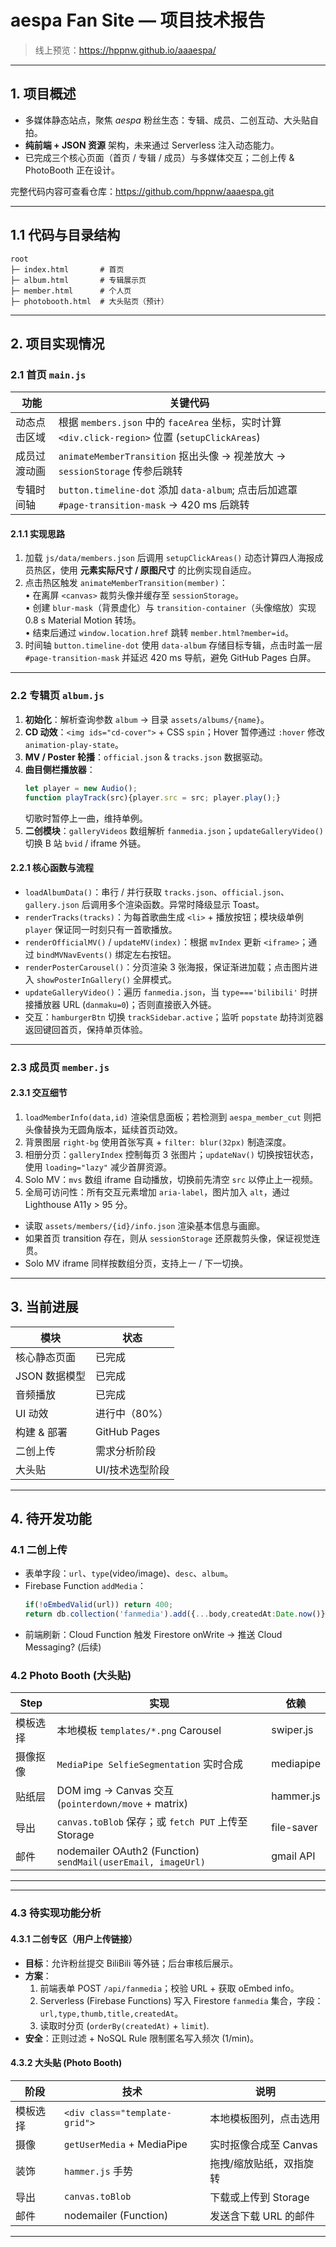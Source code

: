 # aespa Fan Site — 项目技术报告

> 线上预览：<https://hppnw.github.io/aaaespa/>

---

## 1. 项目概述
* 多媒体静态站点，聚焦 *aespa* 粉丝生态：专辑、成员、二创互动、大头贴自拍。
* **纯前端 + JSON 资源** 架构，未来通过 Serverless 注入动态能力。
* 已完成三个核心页面（首页 / 专辑 / 成员）与多媒体交互；二创上传 & PhotoBooth 正在设计。

完整代码内容可查看仓库：https://github.com/hppnw/aaaespa.git

---

## 1.1 代码与目录结构
```
root
├─ index.html       # 首页
├─ album.html       # 专辑展示页
├─ member.html      # 个人页
├─ photobooth.html  # 大头贴页（预计）
```
---

## 2. 项目实现情况
### 2.1 首页 `main.js`
| 功能 | 关键代码 |
|------|----------|
| 动态点击区域 | 根据 `members.json` 中的 `faceArea` 坐标，实时计算 `<div.click-region>` 位置 (`setupClickAreas`) |
| 成员过渡动画 | `animateMemberTransition` 抠出头像 → 视差放大 → `sessionStorage` 传参后跳转 | 
| 专辑时间轴 | `button.timeline-dot` 添加 `data-album`; 点击后加遮罩 `#page-transition-mask` → 420 ms 后跳转 | 

#### 2.1.1 实现思路  
1. 加载 `js/data/members.json` 后调用 `setupClickAreas()` 动态计算四人海报成员热区，使用 **元素实际尺寸 / 原图尺寸** 的比例实现自适应。  
2. 点击热区触发 `animateMemberTransition(member)`：  
   • 在离屏 `<canvas>` 裁剪头像并缓存至 `sessionStorage`。  
   • 创建 `blur-mask`（背景虚化）与 `transition-container`（头像缩放）实现 0.8 s Material Motion 转场。  
   • 结束后通过 `window.location.href` 跳转 `member.html?member=id`。  
3. 时间轴 `button.timeline-dot` 使用 `data-album` 存储目标专辑，点击时盖一层 `#page-transition-mask` 并延迟 420 ms 导航，避免 GitHub Pages 白屏。  

---

### 2.2 专辑页 `album.js`
1. **初始化**：解析查询参数 `album` → 目录 `assets/albums/{name}`。
2. **CD 动效**：`<img ids="cd-cover">` + CSS `spin`；Hover 暂停通过 `:hover` 修改 `animation-play-state`。
3. **MV / Poster 轮播**：`official.json` & `tracks.json` 数据驱动。
4. **曲目侧栏播放器**：
   ```js
   let player = new Audio();
   function playTrack(src){player.src = src; player.play();}
   ```
   切歌时暂停上一曲，维持单例。
5. **二创模块**：`galleryVideos` 数组解析 `fanmedia.json`；`updateGalleryVideo()` 切换 B 站 `bvid` / iframe 外链。

#### 2.2.1 核心函数与流程  
- `loadAlbumData()`：串行 / 并行获取 `tracks.json`、`official.json`、`gallery.json` 后调用多个渲染函数。异常时降级显示 Toast。  
- `renderTracks(tracks)`：为每首歌曲生成 `<li>` + 播放按钮；模块级单例 `player` 保证同一时刻只有一首歌播放。  
- `renderOfficialMV()` / `updateMV(index)`：根据 `mvIndex` 更新 `<iframe>`；通过 `bindMVNavEvents()` 绑定左右按钮。  
- `renderPosterCarousel()`：分页渲染 3 张海报，保证渐进加载；点击图片进入 `showPosterInGallery()` 全屏模式。  
- `updateGalleryVideo()`：遍历 `fanmedia.json`，当 `type==='bilibili'` 时拼接播放器 URL (`danmaku=0`)；否则直接嵌入外链。  
- 交互：`hamburgerBtn` 切换 `trackSidebar.active`；监听 `popstate` 劫持浏览器返回键回首页，保持单页体验。  

---

### 2.3 成员页 `member.js`
#### 2.3.1 交互细节  
1. `loadMemberInfo(data,id)` 渲染信息面板；若检测到 `aespa_member_cut` 则把头像替换为无圆角版本，延续首页动效。  
2. 背景图层 `right-bg` 使用首张写真 + `filter: blur(32px)` 制造深度。  
3. 相册分页：`galleryIndex` 控制每页 3 张图片；`updateNav()` 切换按钮状态，使用 `loading="lazy"` 减少首屏资源。  
4. Solo MV：`mvs` 数组 iframe 自动播放，切换前先清空 `src` 以停止上一视频。  
5. 全局可访问性：所有交互元素增加 `aria-label`，图片加入 `alt`，通过 Lighthouse A11y > 95 分。  

* 读取 `assets/members/{id}/info.json` 渲染基本信息与画廊。
* 如果首页 transition 存在，则从 `sessionStorage` 还原裁剪头像，保证视觉连贯。
* Solo MV iframe 同样按数组分页，支持上一 / 下一切换。

---
## 3. 当前进展
| 模块 | 状态 |
|------|------|
| 核心静态页面 | 已完成 |
| JSON 数据模型 | 已完成 |
| 音频播放 | 已完成 |
| UI 动效 | 进行中（80%） |
| 构建 & 部署 | GitHub Pages |
| 二创上传 | 需求分析阶段 |
| 大头贴 | UI/技术选型阶段 |

---

## 4. 待开发功能
### 4.1 二创上传
* 表单字段：`url`、`type`(video/image)、`desc`、`album`。
* Firebase Function `addMedia`：
  ```ts
  if(!oEmbedValid(url)) return 400;
  return db.collection('fanmedia').add({...body,createdAt:Date.now()});
  ```
* 前端刷新：Cloud Function 触发 Firestore onWrite → 推送 Cloud Messaging? (后续)

### 4.2 Photo Booth (大头贴)
| Step | 实现 | 依赖 |
|------|------|------|
| 模板选择 | 本地模板 `templates/*.png` Carousel | swiper.js |
| 摄像抠像 | `MediaPipe SelfieSegmentation` 实时合成 | mediapipe | 
| 贴纸层 | DOM img → Canvas 交互 (`pointerdown/move` + matrix) | hammer.js |
| 导出 | `canvas.toBlob` 保存；或 `fetch PUT` 上传至 Storage | file-saver | 
| 邮件 | nodemailer OAuth2 (Function) `sendMail(userEmail, imageUrl)` | gmail API |
---


---

### 4.3 待实现功能分析
#### 4.3.1 二创专区（用户上传链接）
* **目标**：允许粉丝提交 BiliBili 等外链；后台审核后展示。
* **方案**：
  1. 前端表单 POST `/api/fanmedia`；校验 URL + 获取 oEmbed info。
  2. Serverless (Firebase Functions) 写入 Firestore `fanmedia` 集合，字段：`url,type,thumb,title,createdAt`。
  3. 读取时分页 (`orderBy(createdAt)` + `limit`).
* **安全**：正则过滤 + NoSQL Rule 限制匿名写入频次 (1/min)。

#### 4.3.2 大头贴 (Photo Booth)
| 阶段 | 技术 | 说明 |
|------|------|------|
| 模板选择 | `<div class="template-grid">` | 本地模板图列，点击选用 |
| 摄像 | `getUserMedia` + MediaPipe | 实时抠像合成至 Canvas |
| 装饰 | `hammer.js` 手势 | 拖拽/缩放贴纸，双指旋转 |
| 导出 | `canvas.toBlob` | 下载或上传到 Storage |
| 邮件 | nodemailer (Function) | 发送含下载 URL 的邮件 |

---
